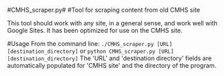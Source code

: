 #CMHS_scraper.py#
#Tool for scraping content from old CMHS site

This tool should work with any site, in a general sense, and work well with Google Sites.  It has been optimized for use on the CMHS site.

#Usage
From the command line:
``
./CMHS_scraper.py [URL] [destination_directory]
``
or 
``
python CMHS_scraper.py [URL] [destination_directory]
``
The 'URL' and 'destination directory' fields are automatically populated for 'CMHS site' and the directory of the program.
